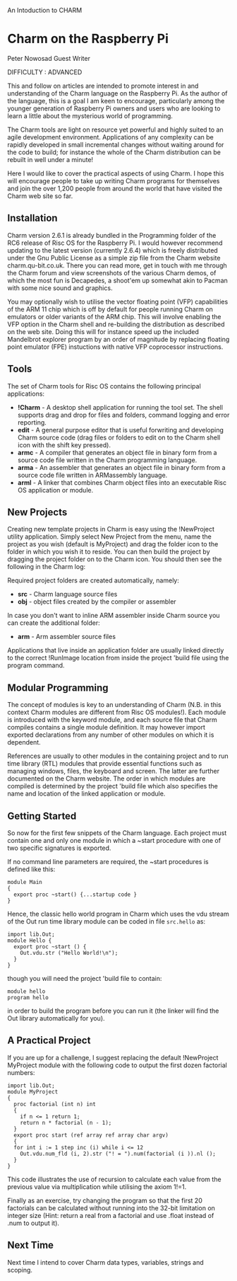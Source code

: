 An Intoduction to
CHARM

Charm on the Raspberry Pi
=========================

Peter Nowosad
Guest Writer

DIFFICULTY : ADVANCED

This and follow on articles are intended to
promote interest in and understanding of the
Charm language on the Raspberry Pi. As the
author of the language, this is a goal I am keen to
encourage, particularly among the younger
generation of Raspberry Pi owners and users
who are looking to learn a little about the
mysterious world of programming.

The Charm tools are light on resource yet
powerful and highly suited to an agile
development environment. Applications of any
complexity can be rapidly developed in small
incremental changes without waiting around for
the code to build; for instance the whole of the
Charm distribution can be rebuilt in well under a minute!

Here I would like to cover the practical aspects
of using Charm. I hope this will encourage
people to take up writing Charm programs for
themselves and join the over 1,200 people from
around the world that have visited the Charm
web site so far.


Installation
------------

Charm version 2.6.1 is already bundled in the
Programming folder of the RC6 release of Risc
OS for the Raspberry Pi. I would however
recommend updating to the latest version
(currently 2.6.4) which is freely distributed under
the Gnu Public License as a simple zip file from
the Charm website charm.qu-bit.co.uk. There
you can read more, get in touch with me through
the Charm forum and view screenshots of the various
Charm demos, of which the most fun is Decapedes,
a shoot'em up somewhat akin to Pacman with
some nice sound and graphics.

You may optionally wish to utilise the vector floating point
(VFP) capabilities of the ARM 11 chip which is
off by default for people running Charm on
emulators or older variants of the ARM chip. This
will involve enabling the VFP option in the Charm
shell and re-building the distribution as described
on the web site. Doing this will for instance speed
up the included Mandelbrot explorer program by
an order of magnitude by replacing floating point
emulator (FPE) instuctions with native VFP
coprocessor instructions.


Tools
-----

The set of Charm tools for Risc OS contains the
following principal applications:

* **!Charm** - A desktop shell application for
running the tool set. The shell supports drag and
drop for files and folders, command logging and
error reporting.
* **edit** - A general purpose editor that is useful
forwriting and developing Charm source code
(drag files or folders to edit on to the Charm shell
icon with the shift key pressed).
* **armc** - A compiler that generates an object file
in binary form from a source code file written in
the Charm programming language.
* **arma** - An assembler that generates an object
file in binary form from a source code file written
in ARMassembly language.
* **arml** - A linker that combines Charm object
files into an executable Risc OS application or
module.


New Projects
------------

Creating new template projects in Charm is easy
using the !NewProject utility application. Simply
select New Project from the menu, name the
project as you wish (default is MyProject) and
drag the folder icon to the folder in which you
wish it to reside. You can then build the project
by dragging the project folder on to the Charm
icon. You should then see the following in the
Charm log:


Required project folders are created
automatically, namely:

* **src** - Charm language source files
* **obj** - object files created by the compiler or
assembler

In case you don't want to inline ARM assembler
inside Charm source you can create the
additional folder:

* **arm** - Arm assembler source files

Applications that live inside an application folder
are usually linked directly to the correct
!RunImage location from inside the project 'build
file using the program command.


Modular Programming
-------------------

The concept of modules is key to an
understanding of Charm (N.B. in this context
Charm modules are different from Risc OS
modules!). Each module is introduced with the
keyword module, and each source file that
Charm compiles contains a single module
definition. It may however import exported
declarations from any number of other modules
on which it is dependent.

References are usually to other modules in the
containing project and to run time library (RTL)
modules that provide essential functions such as
managing windows, files, the keyboard and
screen. The latter are further documented on the
Charm website. The order in which modules are
compiled is determined by the project 'build file
which also specifies the name and location of the
linked application or module.


Getting Started
---------------

So now for the first few snippets of the Charm
language. Each project must contain one and
only one module in which a ~start procedure with
one of two specific signatures is exported.

If no command line parameters are required, the
~start procedures is defined like this:

    module Main
    {
      export proc ~start() {...startup code }
    }

Hence, the classic hello world program in Charm
which uses the vdu stream of the Out run time
library module can be coded in file `src.hello` as:

    import lib.Out;
    module Hello {
      export proc ~start () {
        Out.vdu.str ("Hello World!\n");
      }
    }

though you will need the project 'build file to
contain:

    module hello
    program hello

in order to build the program before you can run
it (the linker will find the Out library automatically
for you).


A Practical Project
-------------------

If you are up for a challenge, I suggest replacing
the default !NewProject MyProject module with
the following code to output the first dozen
factorial numbers:

    import lib.Out;
    module MyProject
    {
      proc factorial (int n) int
      {
        if n <= 1 return 1;
        return n * factorial (n - 1);
      }
      export proc start (ref array ref array char argv)
      {
      for int i := 1 step inc (i) while i <= 12
        Out.vdu.num_fld (i, 2).str ("! = ").num(factorial (i )).nl ();
      }
    }

This code illustrates the use of recursion to
calculate each value from the previous value via
multiplication while utilising the axiom 1!=1.

Finally as an exercise, try changing the program
so that the first 20 factorials can be calculated
without running into the 32-bit limitation on
integer size (Hint: return a real from a factorial
and use .float instead of .num to output it).


Next Time
---------

Next time I intend to cover Charm data types,
variables, strings and scoping.